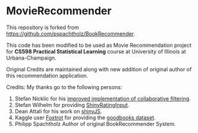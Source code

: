 # MovieRecommender

This repository is forked from <https://github.com/pspachtholz/BookRecommender>.

This code has been modified to be used as Movie Recommendation project for **CS598
Practical Statistical Learning** course at University of Illinois at Urbana-Champaign.

Original Credits are maintained along with new addition of original author of this
recommendation application.

Credits:
My thanks go to the following persons:
1. Stefan Nicklic for his [improved implementation of collaborative filtering](https://github.com/smartcat-labs/collaboratory).
2. Stefan Wilhelm for providing [ShinyRatingInput](https://github.com/stefanwilhelm/ShinyRatingInput).
3. Dean Attali for his work on [shinyJS](https://github.com/daattali/shinyjs).
4. Kaggle user [Foxtrot](https://www.kaggle.com/zygmunt) for providing the [goodbooks dataset](https://www.kaggle.com/zygmunt/goodbooks-10k).
5. Philipp Spachtholz Author of original BookRecommender System.